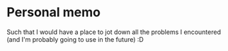 # Personal memo

Such that I would have a place to jot down all the problems I encountered (and I'm probably going to use in the future) :D
